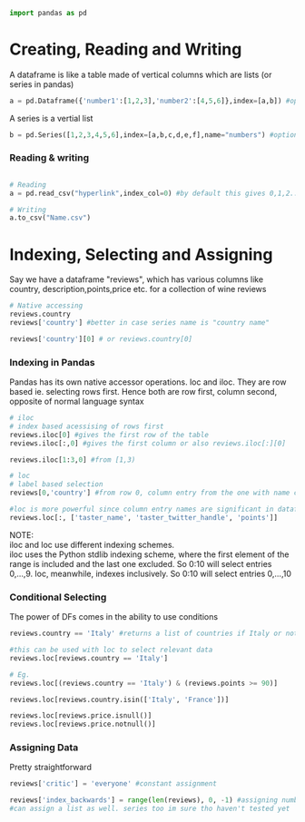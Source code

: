 ```python
import pandas as pd
```

# Creating, Reading and Writing

A dataframe is like a table made of vertical columns which are lists (or series in pandas)	
```python
a = pd.Dataframe({'number1':[1,2,3],'number2':[4,5,6]},index=[a,b]) #options in Dataframe

```
A series is a vertial list
```python
b = pd.Series([1,2,3,4,5,6],index=[a,b,c,d,e,f],name="numbers") #options in Series
```

### Reading & writing
```python

# Reading
a = pd.read_csv("hyperlink",index_col=0) #by default this gives 0,1,2... but with index_col we can specify which column from our data we want to choose

# Writing
a.to_csv("Name.csv")
```

# Indexing, Selecting and Assigning

Say we have a dataframe "reviews", which has various columns like country, description,points,price etc. for a collection of wine reviews

```python
# Native accessing
reviews.country
reviews['country'] #better in case series name is "country name"

reviews['country'][0] # or reviews.country[0]
```

### Indexing in Pandas
Pandas has its own native accessor operations. loc and iloc. They are row based ie. selecting rows first. Hence both are row first, column second, opposite of normal language syntax

```python
# iloc
# index based acessising of rows first
reviews.iloc[0] #gives the first row of the table
reviews.iloc[:,0] #gives the first column or also reviews.iloc[:][0]

reviews.iloc[1:3,0] #from [1,3) 
```

```python
# loc
# label based selection
reviews[0,'country'] #from row 0, column entry from the one with name country

#loc is more powerful since column entry names are significant in dataframes, Eg.
reviews.loc[:, ['taster_name', 'taster_twitter_handle', 'points']]
```
NOTE:	
iloc and loc use different indexing schemes.	
iloc uses the Python stdlib indexing scheme, where the first element of the range is included and the last one excluded. So 0:10 will select entries 0,...,9. loc, meanwhile, indexes inclusively. So 0:10 will select entries 0,...,10

### Conditional Selecting
The power of DFs comes in the ability to use conditions
```python
reviews.country == 'Italy' #returns a list of countries if Italy or not according to index.

#this can be used with loc to select relevant data
reviews.loc[reviews.country == 'Italy']

# Eg.
reviews.loc[(reviews.country == 'Italy') & (reviews.points >= 90)]

reviews.loc[reviews.country.isin(['Italy', 'France'])]

reviews.loc[reviews.price.isnull()]
reviews.loc[reviews.price.notnull()]
```

### Assigning Data
Pretty straightforward
```python
reviews['critic'] = 'everyone' #constant assignment

reviews['index_backwards'] = range(len(reviews), 0, -1) #assigning numbers
#can assign a list as well. series too im sure tho haven't tested yet
```









